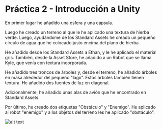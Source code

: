 # Práctica 2 - Introducción a Unity

En primer lugar he añadido una esfera y una cápsula.

Luego he creado un terreno al que le he aplicado una textura de hierba verde. Luego, ayudándome de los Standard Assets he creado un pequeño círculo de agua que he colocado justo encima del plano de hierba.

He añadido desde los Standard Assets a Ethan, y le he aplicado el material gris. También, desde la Asset Store, he añadido a un Robot que se llama Kyle, que venía con textura incorporada.

He añadido tres troncos de árboles y, desde el terreno, he añadido árboles en masa alrededor del pequeño "lago". Estos árboles también tienen textura. He añadido dos fuentes de luz en diagonal.

Adicionalmente, he añadido unas alas de avión que he encontrado en Standard Assets.

Por último, he creado dos etiquetas "Obstáculo" y "Enemigo". He aplicado al robot "enemigo" y a los objetos del terreno les he aplicado "obstáculo".

![alt text](https://github.com/alu0100971385/InterfacesInteligentes/blob/master/Pr%C3%A1ctica%202/Captura.png "Captura de pantalla")
